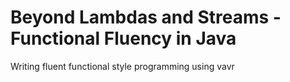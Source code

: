 
Beyond Lambdas and Streams - Functional Fluency in Java
=======================================================

Writing fluent functional style programming using vavr


